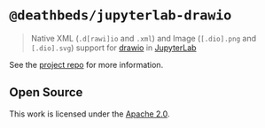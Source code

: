 # `@deathbeds/jupyterlab-drawio`

> Native XML (`.d[rawi]io` and `.xml`) and Image (`[.dio].png` and `[.dio].svg`) support for [drawio](https://www.diagrams.net) in [JupyterLab](https://github.com/jupyterlab/jupyterlab)

See the [project repo](https://github.com/deathbeds/ipydrawio) for more information.

## Open Source

This work is licensed under the [Apache 2.0](./LICENSE.txt).
